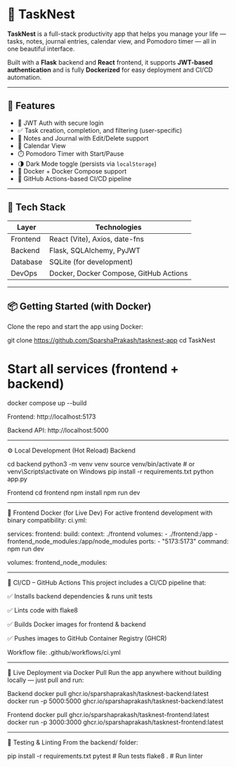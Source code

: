 # 📝 TaskNest

**TaskNest** is a full-stack productivity app that helps you manage your life — tasks, notes, journal entries, calendar view, and Pomodoro timer — all in one beautiful interface.

Built with a **Flask** backend and **React** frontend, it supports **JWT-based authentication** and is fully **Dockerized** for easy deployment and CI/CD automation.

---

## 🚀 Features

- 🔐 JWT Auth with secure login
- ✅ Task creation, completion, and filtering (user-specific)
- 📝 Notes and Journal with Edit/Delete support
- 📆 Calendar View
- ⏱️ Pomodoro Timer with Start/Pause
- 🌗 Dark Mode toggle (persists via `localStorage`)
- 🐳 Docker + Docker Compose support
- 🔁 GitHub Actions-based CI/CD pipeline

---

## 🧱 Tech Stack

| Layer      | Technologies                           |
|------------|----------------------------------------|
| Frontend   | React (Vite), Axios, date-fns          |
| Backend    | Flask, SQLAlchemy, PyJWT               |
| Database   | SQLite (for development)               |
| DevOps     | Docker, Docker Compose, GitHub Actions |

---

## 📦 Getting Started (with Docker)

Clone the repo and start the app using Docker:

git clone https://github.com/SparshaPrakash/tasknest-app
cd TaskNest

# Start all services (frontend + backend)
docker compose up --build

Frontend: http://localhost:5173

Backend API: http://localhost:5000

-------------------------
⚙️ Local Development (Hot Reload)
Backend

cd backend
python3 -m venv venv
source venv/bin/activate     # or venv\Scripts\activate on Windows
pip install -r requirements.txt
python app.py

Frontend
cd frontend
npm install
npm run dev

--------------------------------------
🐳 Frontend Docker (for Live Dev)
For active frontend development with binary compatibility:
ci.yml:

services:
  frontend:
    build:
      context: ./frontend
    volumes:
      - ./frontend:/app
      - frontend_node_modules:/app/node_modules
    ports:
      - "5173:5173"
    command: npm run dev

volumes:
  frontend_node_modules:

--------------------------------------------------
🔁 CI/CD – GitHub Actions
This project includes a CI/CD pipeline that:

✅ Installs backend dependencies & runs unit tests

✅ Lints code with flake8

✅ Builds Docker images for frontend & backend

✅ Pushes images to GitHub Container Registry (GHCR)

Workflow file: .github/workflows/ci.yml

----------------------------------------------------------

🚀 Live Deployment via Docker Pull
Run the app anywhere without building locally — just pull and run:

Backend
docker pull ghcr.io/sparshaprakash/tasknest-backend:latest
docker run -p 5000:5000 ghcr.io/sparshaprakash/tasknest-backend:latest

Frontend
docker pull ghcr.io/sparshaprakash/tasknest-frontend:latest
docker run -p 3000:3000 ghcr.io/sparshaprakash/tasknest-frontend:latest

--------------------------------------------------------------
🧪 Testing & Linting
From the backend/ folder:

pip install -r requirements.txt
pytest       # Run tests
flake8 .     # Run linter

